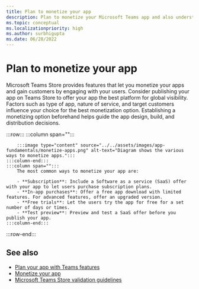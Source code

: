 ```yaml
---
title: Plan to monetize your app
description: Plan to monetize your Microsoft Teams app and also understand the best monetization options for global visibility.
ms.topic: conceptual
ms.localizationpriority: high
ms.author: surbhigupta
ms.date: 06/28/2022
---
```

# Plan to monetize your app

Microsoft Teams Store provides features that let you monetize your apps and gain customers by engaging with your users. Consider publishing your app on Teams Store to offer your app the best platform for global visibility. Factors such as type of app, nature of service, and target customers influence your choice for the best monetization option. Establishing a monetizing option beforehand helps guide the app design, build, and distribution decisions.

:::row:::
    :::column span="":::

        :::image type="content" source="../../assets/images/app-fundamentals/monetize-apps.png" alt-text="Diagram shows the various ways to monetize apps.":::
    :::column-end:::
    :::column span="":::
        The most common ways to monetize your app are:

        - **Subscription**: Include a Software as a service (SaaS) offer with your app to let users purchase subscription plans.
        - **In-app purchases**: Offer a free app download with limited features. For advanced features, offer an upgraded version.
        - **Free trials**: Let the users try the app for free for a set number of days or times.
        - **Test preview**: Preview and test a SaaS offer before you publish your app.
    :::column-end:::
:::row-end:::

## See also

* [Plan your app with Teams features](../app-fundamentals-overview.md)
* [Monetize your app](../deploy-and-publish/appsource/prepare/monetize-overview.md)
* [Microsoft Teams Store validation guidelines](../deploy-and-publish/appsource/prepare/teams-store-validation-guidelines.md)

